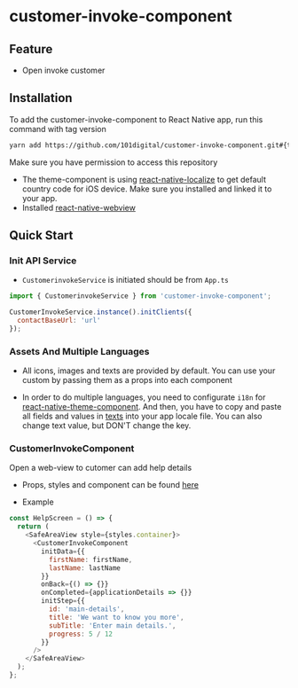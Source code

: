 # customer-invoke-component

## Feature

- Open invoke customer

## Installation

To add the customer-invoke-component to React Native app, run this command with tag version

```sh
yarn add https://github.com/101digital/customer-invoke-component.git#{tag-version}
```

Make sure you have permission to access this repository

- The theme-component is using [react-native-localize](https://github.com/zoontek/react-native-localize) to get default country code for iOS device. Make sure you installed and linked it to your app.
- Installed [react-native-webview](https://github.com/react-native-webview/react-native-webview)

## Quick Start

### Init API Service

- `CustomerinvokeService` is initiated should be from `App.ts`

```javascript
import { CustomerinvokeService } from 'customer-invoke-component';

CustomerInvokeService.instance().initClients({
  contactBaseUrl: 'url'
});
```

### Assets And Multiple Languages

- All icons, images and texts are provided by default. You can use your custom by passing them as a props into each component

- In order to do multiple languages, you need to configurate `i18n` for [react-native-theme-component](https://github.com/101digital/react-native-theme-component.git). And then, you have to copy and paste all fields and values in [texts](customer-invoke-data.json) into your app locale file. You can also change text value, but DON'T change the key.

### CustomerInvokeComponent

Open a web-view to cutomer can add help details

- Props, styles and component can be found [here](./src/components/customer-invoke/types.ts)

- Example

```javascript
const HelpScreen = () => {
  return (
    <SafeAreaView style={styles.container}>
      <CustomerInvokeComponent
        initData={{
          firstName: firstName,
          lastName: lastName
        }}
        onBack={() => {}}
        onCompleted={applicationDetails => {}}
        initStep={{
          id: 'main-details',
          title: 'We want to know you more',
          subTitle: 'Enter main details.',
          progress: 5 / 12
        }}
      />
    </SafeAreaView>
  );
};
```

